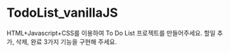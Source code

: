 # TodoList_vanillaJS

HTML+Javascript+CSS를 이용하여 To Do List 프로젝트를 만들어주세요.
할일 추가, 삭제, 완료 3가지 기능을 구현해 주세요.
